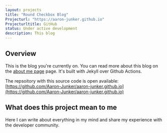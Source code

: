 ```yaml
---
layout: projects
title: "Round Checkbox Blog"
Projecturl: "https://aaron-junker.github.io"
Projecturltitle: GitHub
status: Under active development
description: This blog
---
```


## Overview

This is the blog you're currently on. You can read more about this blog on the [about me page](/about) page. It's built with Jekyll over Github Actions.

The repsoitory with this source code is open available: [https://github.com/Aaron-Junker/aaron-junker.github.io](https://github.com/Aaron-Junker/aaron-junker.github.io)

##  What does this project mean to me

Here I can write about everything in my mind and share my experience with the developer community.
